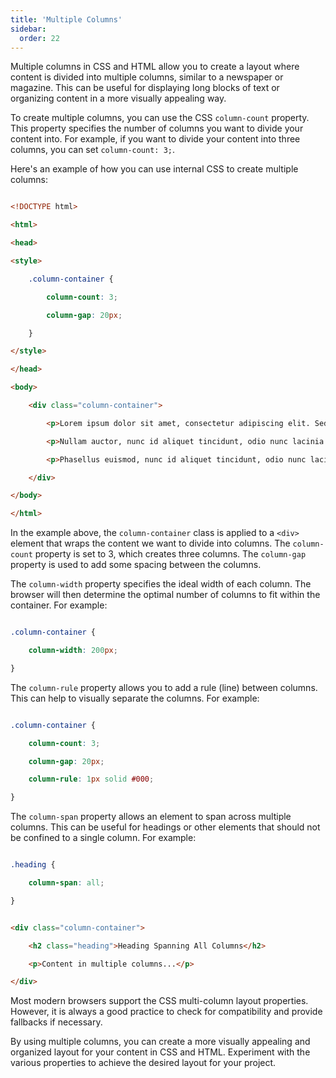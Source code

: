 ```yaml
---
title: 'Multiple Columns'
sidebar:
  order: 22
---
```


 

Multiple columns in CSS and HTML allow you to create a layout where content is divided into multiple columns, similar to a newspaper or magazine. This can be useful for displaying long blocks of text or organizing content in a more visually appealing way.





To create multiple columns, you can use the CSS `column-count` property. This property specifies the number of columns you want to divide your content into. For example, if you want to divide your content into three columns, you can set `column-count: 3;`.





Here's an example of how you can use internal CSS to create multiple columns:



```html

<!DOCTYPE html>

<html>

<head>

<style>

    .column-container {

        column-count: 3;

        column-gap: 20px;

    }

</style>

</head>

<body>

    <div class="column-container">

        <p>Lorem ipsum dolor sit amet, consectetur adipiscing elit. Sed euismod, nunc id aliquet tincidunt, odio nunc lacinia nunc, nec lacinia nunc nunc id nunc. Sed euismod, nunc id aliquet tincidunt, odio nunc lacinia nunc, nec lacinia nunc nunc id nunc.</p>

        <p>Nullam auctor, nunc id aliquet tincidunt, odio nunc lacinia nunc, nec lacinia nunc nunc id nunc. Sed euismod, nunc id aliquet tincidunt, odio nunc lacinia nunc, nec lacinia nunc nunc id nunc.</p>

        <p>Phasellus euismod, nunc id aliquet tincidunt, odio nunc lacinia nunc, nec lacinia nunc nunc id nunc. Sed euismod, nunc id aliquet tincidunt, odio nunc lacinia nunc, nec lacinia nunc nunc id nunc.</p>

    </div>

</body>

</html>

```



In the example above, the `column-container` class is applied to a `<div>` element that wraps the content we want to divide into columns. The `column-count` property is set to 3, which creates three columns. The `column-gap` property is used to add some spacing between the columns.







The `column-width` property specifies the ideal width of each column. The browser will then determine the optimal number of columns to fit within the container. For example:



```css

.column-container {

    column-width: 200px;

}

```





The `column-rule` property allows you to add a rule (line) between columns. This can help to visually separate the columns. For example:



```css

.column-container {

    column-count: 3;

    column-gap: 20px;

    column-rule: 1px solid #000;

}

```





The `column-span` property allows an element to span across multiple columns. This can be useful for headings or other elements that should not be confined to a single column. For example:



```css

.heading {

    column-span: all;

}

```



```html

<div class="column-container">

    <h2 class="heading">Heading Spanning All Columns</h2>

    <p>Content in multiple columns...</p>

</div>

```





Most modern browsers support the CSS multi-column layout properties. However, it is always a good practice to check for compatibility and provide fallbacks if necessary.





By using multiple columns, you can create a more visually appealing and organized layout for your content in CSS and HTML. Experiment with the various properties to achieve the desired layout for your project.


